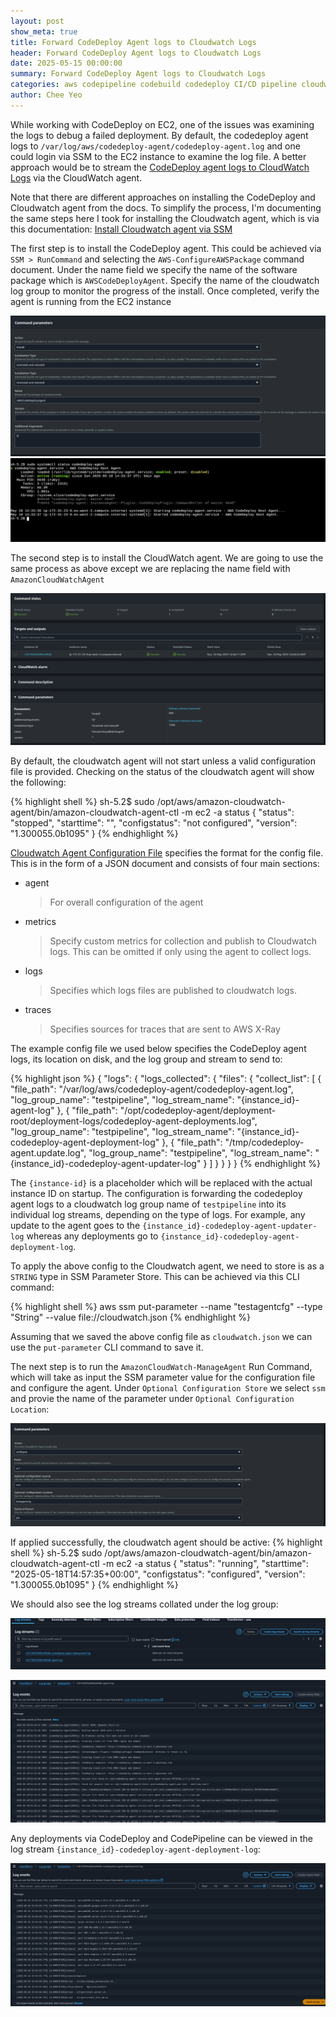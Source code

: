 ```yaml
---
layout: post
show_meta: true
title: Forward CodeDeploy Agent logs to Cloudwatch Logs
header: Forward CodeDeploy Agent logs to Cloudwatch Logs
date: 2025-05-15 00:00:00
summary: Forward CodeDeploy Agent logs to Cloudwatch Logs
categories: aws codepipeline codebuild codedeploy CI/CD pipeline cloudwatch ec2
author: Chee Yeo
---
```


[CodeDeploy agent logs to CloudWatch Logs]: https://docs.aws.amazon.com/codedeploy/latest/userguide/codedeploy-agent-operations-cloudwatch-agent.html

[Install CodeDeploy agent via SSM]: https://docs.aws.amazon.com/codedeploy/latest/userguide/codedeploy-agent-operations-install-ssm.html

[Install Cloudwatch agent via SSM]: https://docs.aws.amazon.com/AmazonCloudWatch/latest/monitoring/download-CloudWatch-Agent-on-EC2-Instance-SSM-first.html

[Cloudwatch Agent Configuration File]: https://docs.aws.amazon.com/AmazonCloudWatch/latest/monitoring/CloudWatch-Agent-Configuration-File-Details.html


While working with CodeDeploy on EC2, one of the issues was examining the logs to debug a failed deployment. By default, the codedeploy agent logs to `/var/log/aws/codedeploy-agent/codedeploy-agent.log` and one could login via SSM to the EC2 instance to examine the log file. A better approach would be to stream the [CodeDeploy agent logs to CloudWatch Logs] via the CloudWatch agent. 

Note that there are different approaches on installing the CodeDeploy and Cloudwatch agent from the docs. To simplify the process, I'm documenting the same steps here I took for installing the Cloudwatch agent, which is via this documentation: [Install Cloudwatch agent via SSM]

The first step is to install the CodeDeploy agent. This could be achieved via `SSM > RunCommand` and selecting the `AWS-ConfigureAWSPackage` command document. Under the name field we specify the name of the software package which is `AWSCodeDeployAgent`. Specify the name of the cloudwatch log group to monitor the progress of the install. Once completed, verify the agent is running from the EC2 instance

![CodeDeploy](/assets/img/codepipeline-ec2-logs/img1.png)
![CodeDeploy](/assets/img/codepipeline-ec2-logs/img2.png)

The second step is to install the CloudWatch agent. We are going to use the same process as above except we are replacing the name field with `AmazonCloudWatchAgent`

![CodeDeploy](/assets/img/codepipeline-ec2-logs/img3.png)

By default, the cloudwatch agent will not start unless a valid configuration file is provided. Checking on the status of the cloudwatch agent will show the following:

{% highlight shell %}
sh-5.2$ sudo /opt/aws/amazon-cloudwatch-agent/bin/amazon-cloudwatch-agent-ctl -m ec2 -a status
{
  "status": "stopped",
  "starttime": "",
  "configstatus": "not configured",
  "version": "1.300055.0b1095"
}
{% endhighlight %}


[Cloudwatch Agent Configuration File] specifies the format for the config file. This is in the form of a JSON document and consists of four main sections:

* agent
  > For overall configuration of the agent

* metrics
  > Specify custom metrics for collection and publish to Cloudwatch logs. This can be omitted if only using the agent to collect logs.

* logs
  > Specifies which logs files are published to cloudwatch logs.

* traces
  > Specifies sources for traces that are sent to AWS X-Ray


The example config file we used below specifies the CodeDeploy agent logs, its location on disk, and the log group and stream to send to:

{% highlight json %}
{
    "logs": {
        "logs_collected": {
            "files": {
                "collect_list": [
                    {
                        "file_path": "/var/log/aws/codedeploy-agent/codedeploy-agent.log",
                        "log_group_name": "testpipeline",
                        "log_stream_name": "{instance_id}-agent-log"
                    },
                    {
                        "file_path": "/opt/codedeploy-agent/deployment-root/deployment-logs/codedeploy-agent-deployments.log",
                        "log_group_name": "testpipeline",
                        "log_stream_name": "{instance_id}-codedeploy-agent-deployment-log"
                    },
                    {
                        "file_path": "/tmp/codedeploy-agent.update.log",
                        "log_group_name": "testpipeline",
                        "log_stream_name": "{instance_id}-codedeploy-agent-updater-log"
                    }
                ]
            }
        }
    }
}
{% endhighlight %}

The `{instance-id}` is a placeholder which will be replaced with the actual instance ID on startup. The configuration is forwarding the codedeploy agent logs to a cloudwatch log group name of `testpipeline` into its individual log streams, depending on the type of logs. For example, any update to the agent goes to the `{instance_id}-codedeploy-agent-updater-log` whereas any deployments go to `{instance_id}-codedeploy-agent-deployment-log`.

To apply the above config to the Cloudwatch agent, we need to store is as a `STRING` type in SSM Parameter Store. This can be achieved via this CLI command:

{% highlight shell %}
aws ssm put-parameter --name "testagentcfg" --type "String" --value file://cloudwatch.json
{% endhighlight %}

Assuming that we saved the above config file as `cloudwatch.json` we can use the `put-parameter` CLI command to save it.

The next step is to run the `AmazonCloudWatch-ManageAgent` Run Command, which will take as input the SSM parameter value for the configuration file and configure the agent. Under `Optional Configuration Store` we select `ssm` and provie the name of the parameter under `Optional Configuration Location`:

![CodeDeploy](/assets/img/codepipeline-ec2-logs/img4.png)

If applied successfully, the cloudwatch agent should be active:
{% highlight shell %}
sh-5.2$ sudo /opt/aws/amazon-cloudwatch-agent/bin/amazon-cloudwatch-agent-ctl -m ec2 -a status
{
  "status": "running",
  "starttime": "2025-05-18T14:57:35+00:00",
  "configstatus": "configured",
  "version": "1.300055.0b1095"
}
{% endhighlight %}

We should also see the log streams collated under the log group:

![CodeDeploy](/assets/img/codepipeline-ec2-logs/img7.png)

![CodeDeploy](/assets/img/codepipeline-ec2-logs/img5.png)

Any deployments via CodeDeploy and CodePipeline can be viewed in the log stream `{instance_id}-codedeploy-agent-deployment-log`:

![CodeDeploy](/assets/img/codepipeline-ec2-logs/img6.png)
